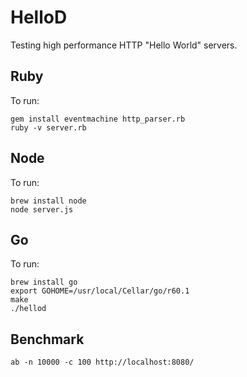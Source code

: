 HelloD
====================

Testing high performance HTTP "Hello World" servers.

Ruby
-----------

To run:

    gem install eventmachine http_parser.rb
    ruby -v server.rb

Node
-----------

To run:

    brew install node
    node server.js

Go
-----------

To run:

    brew install go
    export GOHOME=/usr/local/Cellar/go/r60.1
    make
    ./hellod

Benchmark
-----------
    ab -n 10000 -c 100 http://localhost:8080/
